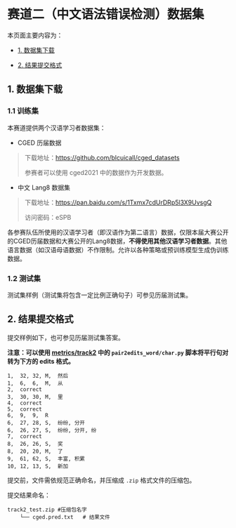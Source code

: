 # 赛道二（中文语法错误检测）数据集

本页面主要内容为：

- [1. 数据集下载](#1-数据集下载)

- [2. 结果提交格式](#2-结果提交格式)

## 1. 数据集下载

### 1.1 训练集

本赛道提供两个汉语学习者数据集：

- CGED 历届数据

> 下载地址：https://github.com/blcuicall/cged_datasets
>
> 参赛者可以使用 cged2021 中的数据作为开发数据。

- 中文 Lang8 数据集

> 下载地址：https://pan.baidu.com/s/1Txmx7cdUrDRp5l3X9UvsgQ 
>
> 访问密码：eSPB

各参赛队伍所使用的汉语学习者（即汉语作为第二语言）数据，仅限本届大赛公开的CGED历届数据和大赛公开的Lang8数据，**不得使用其他汉语学习者数据**。其他语言数据（如汉语母语数据）不作限制。允许以各种策略或预训练模型生成伪训练数据。

### 1.2 测试集

测试集样例（测试集将包含一定比例正确句子）可参见历届测试集。

## 2. 结果提交格式

提交样例如下，也可参见历届测试集答案。

**注意：可以使用 [metrics/track2](https://github.com/blcuicall/CCL2022-CLTC/tree/main/metrics/track2) 中的 `pair2edits_word/char.py` 脚本将平行句对转为下方的 edits 格式。**

```
1,	32,	32,	M,	然后
1,	6,	6,	M,	从
2,	correct
3,	30,	30,	M,	里
4,	correct
5,	correct
6,	9,	9,	R
6,	27,	28,	S,	纷纷, 分开
6,	26,	27,	S,	纷纷, 分开, 纷
7,	correct
8,	26,	26,	S,	奖
8,	20,	20,	M,	了
9,	61,	62,	S,	丰富, 积累
10,	12,	13,	S,	新加
```

提交前，文件需依规范正确命名，并压缩成 `.zip` 格式文件的压缩包。

提交结果命名：

```
track2_test.zip	#压缩包名字
    └── cged.pred.txt	# 结果文件
```

